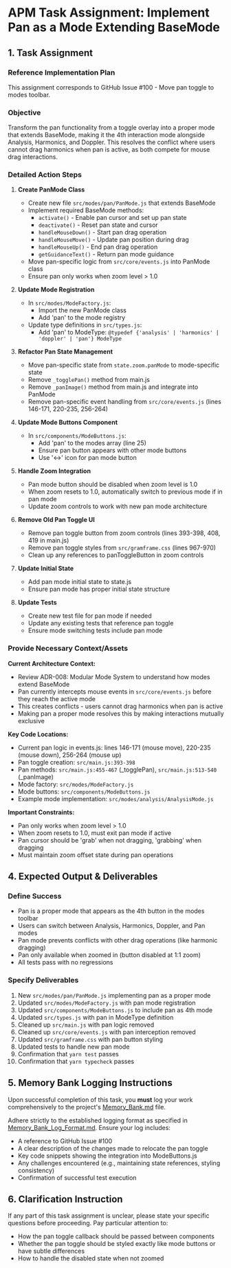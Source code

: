 # APM Task Assignment: Implement Pan as a Mode Extending BaseMode

## 1. Task Assignment

### Reference Implementation Plan
This assignment corresponds to GitHub Issue #100 - Move pan toggle to modes toolbar.

### Objective
Transform the pan functionality from a toggle overlay into a proper mode that extends BaseMode, making it the 4th interaction mode alongside Analysis, Harmonics, and Doppler. This resolves the conflict where users cannot drag harmonics when pan is active, as both compete for mouse drag interactions.

### Detailed Action Steps

1. **Create PanMode Class**
   - Create new file `src/modes/pan/PanMode.js` that extends BaseMode
   - Implement required BaseMode methods:
     - `activate()` - Enable pan cursor and set up pan state
     - `deactivate()` - Reset pan state and cursor
     - `handleMouseDown()` - Start pan drag operation
     - `handleMouseMove()` - Update pan position during drag
     - `handleMouseUp()` - End pan drag operation
     - `getGuidanceText()` - Return pan mode guidance
   - Move pan-specific logic from `src/core/events.js` into PanMode class
   - Ensure pan only works when zoom level > 1.0

2. **Update Mode Registration**
   - In `src/modes/ModeFactory.js`:
     - Import the new PanMode class
     - Add 'pan' to the mode registry
   - Update type definitions in `src/types.js`:
     - Add 'pan' to ModeType: `@typedef {'analysis' | 'harmonics' | 'doppler' | 'pan'} ModeType`

3. **Refactor Pan State Management**
   - Move pan-specific state from `state.zoom.panMode` to mode-specific state
   - Remove `_togglePan()` method from main.js
   - Remove `_panImage()` method from main.js and integrate into PanMode
   - Remove pan-specific event handling from `src/core/events.js` (lines 146-171, 220-235, 256-264)

4. **Update Mode Buttons Component**
   - In `src/components/ModeButtons.js`:
     - Add 'pan' to the modes array (line 25)
     - Ensure pan button appears with other mode buttons
     - Use '↔' icon for pan mode button

5. **Handle Zoom Integration**
   - Pan mode button should be disabled when zoom level is 1.0
   - When zoom resets to 1.0, automatically switch to previous mode if in pan mode
   - Update zoom controls to work with new pan mode architecture

6. **Remove Old Pan Toggle UI**
   - Remove pan toggle button from zoom controls (lines 393-398, 408, 419 in main.js)
   - Remove pan toggle styles from `src/gramframe.css` (lines 967-970)
   - Clean up any references to panToggleButton in zoom controls

7. **Update Initial State**
   - Add pan mode initial state to state.js
   - Ensure pan mode has proper initial state structure

8. **Update Tests**
   - Create new test file for pan mode if needed
   - Update any existing tests that reference pan toggle
   - Ensure mode switching tests include pan mode

### Provide Necessary Context/Assets

**Current Architecture Context:**
- Review ADR-008: Modular Mode System to understand how modes extend BaseMode
- Pan currently intercepts mouse events in `src/core/events.js` before they reach the active mode
- This creates conflicts - users cannot drag harmonics when pan is active
- Making pan a proper mode resolves this by making interactions mutually exclusive

**Key Code Locations:**
- Current pan logic in events.js: lines 146-171 (mouse move), 220-235 (mouse down), 256-264 (mouse up)
- Pan toggle creation: `src/main.js:393-398`
- Pan methods: `src/main.js:455-467` (_togglePan), `src/main.js:513-540` (_panImage)
- Mode factory: `src/modes/ModeFactory.js`
- Mode buttons: `src/components/ModeButtons.js`
- Example mode implementation: `src/modes/analysis/AnalysisMode.js`

**Important Constraints:**
- Pan only works when zoom level > 1.0
- When zoom resets to 1.0, must exit pan mode if active
- Pan cursor should be 'grab' when not dragging, 'grabbing' when dragging
- Must maintain zoom offset state during pan operations

## 4. Expected Output & Deliverables

### Define Success
- Pan is a proper mode that appears as the 4th button in the modes toolbar
- Users can switch between Analysis, Harmonics, Doppler, and Pan modes
- Pan mode prevents conflicts with other drag operations (like harmonic dragging)
- Pan only available when zoomed in (button disabled at 1:1 zoom)
- All tests pass with no regressions

### Specify Deliverables
1. New `src/modes/pan/PanMode.js` implementing pan as a proper mode
2. Updated `src/modes/ModeFactory.js` with pan mode registration
3. Updated `src/components/ModeButtons.js` to include pan as 4th mode
4. Updated `src/types.js` with pan in ModeType definition
5. Cleaned up `src/main.js` with pan logic removed
6. Cleaned up `src/core/events.js` with pan interception removed
7. Updated `src/gramframe.css` with pan button styling
8. Updated tests to handle new pan mode
9. Confirmation that `yarn test` passes
10. Confirmation that `yarn typecheck` passes

## 5. Memory Bank Logging Instructions

Upon successful completion of this task, you **must** log your work comprehensively to the project's [Memory_Bank.md](../../Memory_Bank.md) file.

Adhere strictly to the established logging format as specified in [Memory_Bank_Log_Format.md](../02_Utility_Prompts_And_Format_Definitions/Memory_Bank_Log_Format.md). Ensure your log includes:
- A reference to GitHub Issue #100
- A clear description of the changes made to relocate the pan toggle
- Key code snippets showing the integration into ModeButtons.js
- Any challenges encountered (e.g., maintaining state references, styling consistency)
- Confirmation of successful test execution

## 6. Clarification Instruction

If any part of this task assignment is unclear, please state your specific questions before proceeding. Pay particular attention to:
- How the pan toggle callback should be passed between components
- Whether the pan toggle should be styled exactly like mode buttons or have subtle differences
- How to handle the disabled state when not zoomed